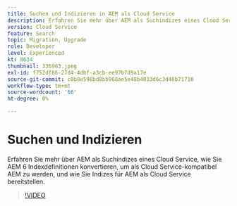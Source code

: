 ```yaml
---
title: Suchen und Indizieren in AEM als Cloud Service
description: Erfahren Sie mehr über AEM als Suchindizes eines Cloud Service, wie Sie AEM 6 Indexdefinitionen konvertieren und wie Sie Indizes bereitstellen.
version: Cloud Service
feature: Search
topic: Migration, Upgrade
role: Developer
level: Experienced
kt: 8634
thumbnail: 336963.jpeg
exl-id: f752df86-27d4-4dbf-a3cb-ee97b7d9a17e
source-git-commit: c0b8e598bd8bb968ae5e48b4033d6c3d46b71710
workflow-type: tm+mt
source-wordcount: '66'
ht-degree: 0%

---
```


# Suchen und Indizieren

Erfahren Sie mehr über AEM als Suchindizes eines Cloud Service, wie Sie AEM 6 Indexdefinitionen konvertieren, um als Cloud Service-kompatibel AEM zu werden, und wie Sie Indizes für AEM als Cloud Service bereitstellen.

>[!VIDEO](https://video.tv.adobe.com/v/336963/?quality=12&learn=on)

